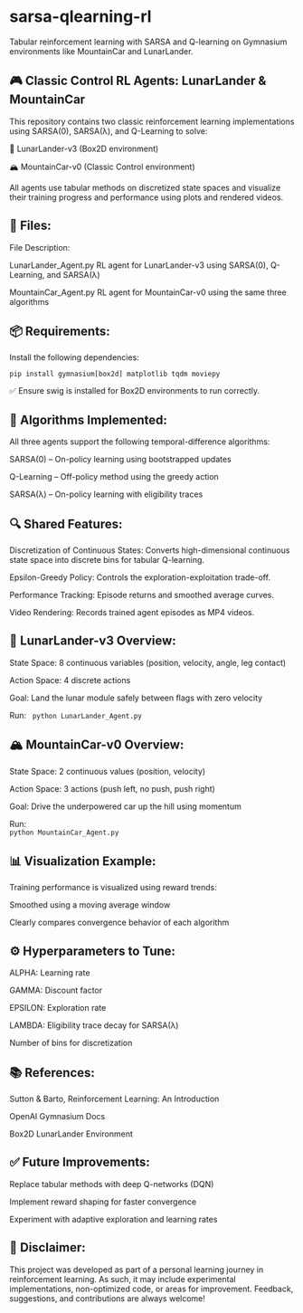 # sarsa-qlearning-rl
Tabular reinforcement learning with SARSA and Q-learning on Gymnasium environments like MountainCar and LunarLander.

## 🎮 Classic Control RL Agents: LunarLander & MountainCar
This repository contains two classic reinforcement learning implementations using SARSA(0), SARSA(λ), and Q-Learning to solve:


🌙 LunarLander-v3 (Box2D environment)


🏔️ MountainCar-v0 (Classic Control environment)


All agents use tabular methods on discretized state spaces and visualize their training progress and performance using plots and rendered videos.

## 📁 Files:
File	Description:


LunarLander_Agent.py	RL agent for LunarLander-v3 using SARSA(0), Q-Learning, and SARSA(λ)


MountainCar_Agent.py	RL agent for MountainCar-v0 using the same three algorithms

## 📦 Requirements:
Install the following dependencies:


```pip install gymnasium[box2d] matplotlib tqdm moviepy```


✅ Ensure swig is installed for Box2D environments to run correctly.

## 🧠 Algorithms Implemented:
All three agents support the following temporal-difference algorithms:


SARSA(0) – On-policy learning using bootstrapped updates


Q-Learning – Off-policy method using the greedy action


SARSA(λ) – On-policy learning with eligibility traces

## 🔍 Shared Features:
Discretization of Continuous States: Converts high-dimensional continuous state space into discrete bins for tabular Q-learning.


Epsilon-Greedy Policy: Controls the exploration-exploitation trade-off.


Performance Tracking: Episode returns and smoothed average curves.


Video Rendering: Records trained agent episodes as MP4 videos.

## 🌙 LunarLander-v3 Overview:
State Space: 8 continuous variables (position, velocity, angle, leg contact)


Action Space: 4 discrete actions


Goal: Land the lunar module safely between flags with zero velocity


Run: 
``` python LunarLander_Agent.py```


## 🏔️ MountainCar-v0 Overview:
State Space: 2 continuous values (position, velocity)


Action Space: 3 actions (push left, no push, push right)


Goal: Drive the underpowered car up the hill using momentum


Run:  
```python MountainCar_Agent.py```


## 📊 Visualization Example:
Training performance is visualized using reward trends:


Smoothed using a moving average window


Clearly compares convergence behavior of each algorithm

## ⚙️ Hyperparameters to Tune:
ALPHA: Learning rate


GAMMA: Discount factor


EPSILON: Exploration rate


LAMBDA: Eligibility trace decay for SARSA(λ)


Number of bins for discretization

## 📚 References:
Sutton & Barto, Reinforcement Learning: An Introduction


OpenAI Gymnasium Docs


Box2D LunarLander Environment

## ✅ Future Improvements:
Replace tabular methods with deep Q-networks (DQN)


Implement reward shaping for faster convergence


Experiment with adaptive exploration and learning rates


## 📌 Disclaimer:
This project was developed as part of a personal learning journey in reinforcement learning.
As such, it may include experimental implementations, non-optimized code, or areas for improvement.
Feedback, suggestions, and contributions are always welcome!
